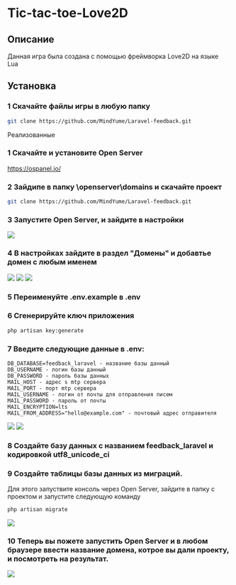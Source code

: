 # Tic-tac-toe-Love2D


## Описание
Данная игра была создана с помощью фреймворка Love2D на языке Lua

## Установка
### 1 Скачайте файлы игры в любую папку
```bash
git clone https://github.com/MindYume/Laravel-feedback.git
```

Реализованные 

### 1 Скачайте и установите Open Server
https://ospanel.io/

### 2 Зайдипе в папку \openserver\domains и скачайте проект
```bash
git clone https://github.com/MindYume/Laravel-feedback.git
```

### 3 Запустите Open Server, и зайдите в настройки
![](images/settings.png)
### 4 В настройках зайдите в раздел "Домены" и добавтье домен с любым именем
![](images/domain1.png)
![](images/domain2.png)
![](images/domain3.png)

### 5 Переименуйте .env.example в .env

### 6 Сгенерируйте ключ приложения
```bash
php artisan key:generate
```

### 7 Введите следующие данные в .env:
    DB_DATABASE=feedback_laravel - название базы данный
    DB_USERNAME - логин базы данный
    DB_PASSWORD - пароль базы данных
    MAIL_HOST - адрес s mtp сервера
    MAIL_PORT - порт mtp сервера
    MAIL_USERNAME - логин от почты для отправления писем
    MAIL_PASSWORD - пароль от почты
    MAIL_ENCRYPTION=lts
    MAIL_FROM_ADDRESS="hello@example.com" - почтовый адрес отправителя
![](images/env1.png)
![](images/env2.png)

### 8 Создайте базу данных с названием feedback_laravel и кодировкой utf8_unicode_ci

### 9 Создайте таблицы базы данных из миграций. 
Для этого запуствите консоль через Open Server, зайдите в папку с проектом и запустите следующую команду
```bash 
php artisan migrate
```
![](images/migration.png)
### 10 Теперь вы пожете запустить Open Server и в любом браузере ввести название домена, котрое вы дали проекту, и посмотреть на результат.
![](images/interface3.png)

